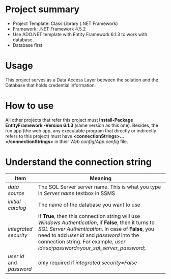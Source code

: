 # Project summary

* Project Template: Class Library (.NET Framework)
* Framework: .NET Framework 4.5.2
* Use ADO.NET template with Entity Framework 6.1.3 to work with database.
* Database first

# Usage

This project serves as a Data Access Layer between the solution and the Database that holds credential information.

# How to use

All other projects that refer this project must **Install-Package EntityFramework -Version 6.1.3** (same version as this one). Besides, the run app (the web app, any executable program that directly or indirectly refers to this project) must have **&#60;connectionStrings&#62;...&#60;/connectionStrings&#62;** in their *Web.config*/*App.config* file.

# Understand the connection string

| Item  | Meaning |
| ------------- | ------------- |
| *data source*  | The SQL Server server name. This is what you type in *Server name* textbox in SSMS |
| *initial catalog*  | The name of the database you want to use  |
| *integrated security*  | If **True**, then this connection string will use *Windows Authentication*, if **False**, then it turns to *SQL Server Authentication*. In case of **False**, you need to add *user id* and *password* into the connection string. For example, *user id=sa;password=your_sql_server_password;*.
| *user id*<br/>and<br/>*password* | only required if *integrated security=False* |
